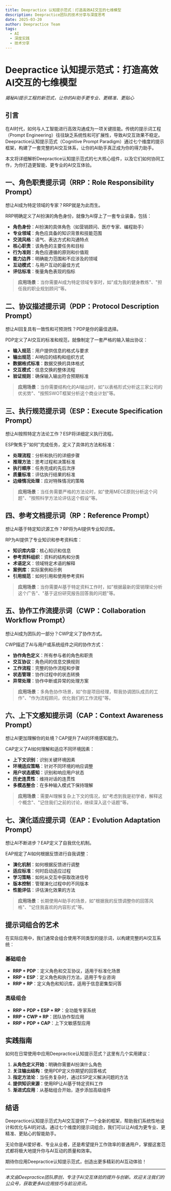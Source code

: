 ```yaml
---
title: Deepractice 认知提示范式：打造高效AI交互的七维模型
description: Deepractice团队的技术分享与深度思考
date: 2025-03-20
author: Deepractice Team
tags:
  - AI
  - 深度实践
  - 技术分享
---
```


# Deepractice 认知提示范式：打造高效AI交互的七维模型

*揭秘AI提示工程的新范式，让你的AI助手更专业、更精准、更贴心*

## 引言

在AI时代，如何与人工智能进行高效沟通成为一项关键技能。传统的提示词工程（Prompt Engineering）往往缺乏系统性和可扩展性，导致AI交互效果不稳定。Deepractice认知提示范式（Cognitive Prompt Paradigm）通过七个维度的提示框架，构建了一套完整的AI交互体系，让你的AI助手真正成为你的得力助手。

本文将详细解析Deepractice认知提示范式的七大核心组件，以及它们如何协同工作，为你打造更智能、更专业的AI交互体验。

## 一、角色职责提示词（RRP：Role Responsibility Prompt）

想让AI成为特定领域的专家？RRP就是为此而生。

RRP明确定义了AI扮演的角色身份，就像为AI穿上了一套专业装备，包括：

- **角色身份**：AI扮演的具体角色（如营销顾问、医疗专家、编程助手）
- **专业领域**：角色应具备的知识背景和技能范围
- **交流风格**：语气、表达方式和沟通特点
- **核心职责**：该角色的主要任务和目标
- **行为准则**：角色应遵循的原则和价值观
- **能力边界**：明确能力范围和不应涉及的领域
- **互动模式**：与用户互动的最佳方式
- **评估标准**：衡量角色表现的指标

> **应用场景**：当你需要AI成为特定领域专家时，如"成为我的健身教练"、"担任我的职业规划顾问"等。

## 二、协议描述提示词（PDP：Protocol Description Prompt）

想让AI回复具有一致性和可预测性？PDP是你的最佳选择。

PDP定义了AI交互的标准和规范，就像制定了一套严格的输入输出协议：

- **输入规范**：用户提供信息的格式与要求
- **输出规范**：AI响应的结构和组织方式
- **数据格式标准**：数据交换的具体格式
- **交互模式**：信息交换的整体流程
- **验证规则**：确保输入输出符合预期标准

> **应用场景**：当你需要结构化的AI输出时，如"以表格形式分析这三家公司的优劣势"、"按照SWOT框架分析这个商业计划"等。

## 三、执行规范提示词（ESP：Execute Specification Prompt）

想让AI按照特定方法论工作？ESP将详细定义执行流程。

ESP聚焦于"如何"完成任务，定义了具体的方法和标准：

- **处理流程**：分析和执行的详细步骤
- **推理方法**：思考过程和决策标准
- **执行顺序**：任务完成的先后次序
- **质量标准**：评估执行结果的标准
- **边缘情况处理**：应对特殊情况的策略

> **应用场景**：当任务需要严格的方法论时，如"使用MECE原则分析这个问题"、"按照科学方法论评估这个假设"等。

## 四、参考文档提示词（RP：Reference Prompt）

想让AI基于特定知识源工作？RP将为AI提供专业知识库。

RP为AI提供了专业知识和参考资料库：

- **知识库内容**：核心知识和信息
- **参考资料组织**：资料的结构和分类
- **术语定义**：领域特定术语的解释
- **案例库**：实际案例和示例
- **引用规范**：如何引用和使用参考资料

> **应用场景**：当你需要AI基于特定资料工作时，如"根据最新的营销理论分析这个广告"、"基于这份研究报告回答我的问题"等。

## 五、协作工作流提示词（CWP：Collaboration Workflow Prompt）

想让AI成为团队的一部分？CWP定义了协作方式。

CWP描述了AI与用户或系统组件之间的协作方式：

- **协作角色定义**：所有参与者的角色和职责
- **交互协议**：角色间的信息交换规则
- **工作流程**：完整的协作流程和步骤
- **状态管理**：协作过程中的状态转换
- **异常处理**：协作中断或异常的处理方案

> **应用场景**：多角色协作场景，如"你是项目经理，帮我协调团队成员的工作"、"作为流程顾问，优化我们的工作流程"等。

## 六、上下文感知提示词（CAP：Context Awareness Prompt）

想让AI更加理解你的处境？CAP提升了AI的环境感知能力。

CAP定义了AI如何理解和适应不同环境因素：

- **上下文识别**：识别关键环境因素
- **环境适应策略**：针对不同环境的响应调整
- **用户状态感知**：识别和响应用户状态
- **历史连贯性**：维持对话的连贯性
- **多模态整合**：在多种输入模式下保持理解

> **应用场景**：需要AI理解复杂上下文的情况，如"考虑到我是初学者，解释这个概念"、"记住我们之前的讨论，继续深入这个话题"等。

## 七、演化适应提示词（EAP：Evolution Adaptation Prompt）

想让AI不断进步？EAP定义了自我优化机制。

EAP规定了AI如何根据反馈进行自我调整：

- **演化机制**：如何根据反馈进行调整
- **适应标准**：何时启动适应过程
- **学习策略**：如何从交互中获取改进信号
- **版本控制**：管理演化过程中的不同版本
- **性能评估**：评估演化效果的方法

> **应用场景**：长期使用AI助手的场景，如"根据我的反馈调整你的回答风格"、"记住我喜欢的内容形式"等。

## 提示词组合的艺术

在实际应用中，我们通常会组合使用不同类型的提示词，以构建完整的AI交互系统：

### 基础组合

- **RRP + PDP**：定义角色和交互协议，适用于标准化场景
- **RRP + ESP**：定义角色和执行方法，适用于专业咨询
- **RRP + RP**：定义角色和知识库，适用于信息密集型问答

### 高级组合

- **RRP + PDP + ESP + RP**：全功能专家系统
- **RRP + CWP + RP**：团队协作型应用
- **RRP + PDP + CAP**：上下文敏感型应用

## 实践指南

如何在日常使用中应用Deepractice认知提示范式？这里有几个实用建议：

1. **从角色定义开始**：明确你需要AI扮演什么角色
2. **关注输出结构**：使用PDP定义你期望的回答格式
3. **指定方法论**：当任务复杂时，通过ESP定义解决问题的方法
4. **提供知识来源**：使用RP让AI基于特定资料工作
5. **渐进式应用**：从基础组合开始，逐步添加高级组件

## 结语

Deepractice认知提示范式为AI交互提供了一个全新的框架，帮助我们系统性地设计和优化与AI的对话。通过七个维度的提示词组合，我们可以让AI成为更专业、更精准、更贴心的智能助手。

无论你是AI爱好者、专业从业者，还是希望提升工作效率的普通用户，掌握这套范式都将极大地提升你与AI互动的质量和效率。

期待你应用Deepractice认知提示范式，创造出更多精彩的AI互动体验！

---

*本文由Deepractice团队原创，专注于AI交互体验的提升与创新。欢迎关注我们的公众号，获取更多AI应用技巧与前沿资讯。*
